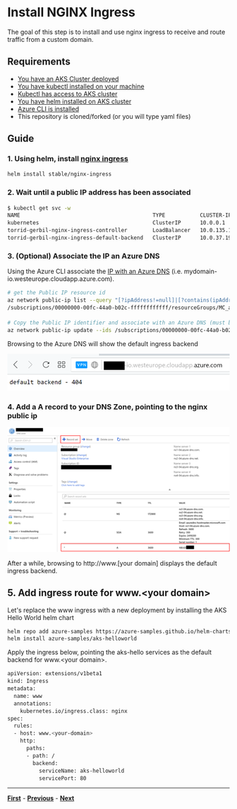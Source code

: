 # Install NGINX Ingress

The goal of this step is to install and use nginx ingress to receive and route traffic from a custom domain.

## Requirements

- [You have an AKS Cluster deployed](./create-aks-cluster.md)
- [You have kubectl installed on your machine](https://kubernetes.io/docs/tasks/tools/install-kubectl/)
- [Kubectl has access to AKS cluster](https://docs.microsoft.com/en-us/azure/aks/kubernetes-walkthrough#connect-to-the-cluster)
- [You have helm installed on AKS cluster](https://docs.microsoft.com/en-us/azure/aks/kubernetes-helm)
- [Azure CLI is installed](https://docs.microsoft.com/en-us/cli/azure/install-azure-cli?view=azure-cli-latest)
- This repository is cloned/forked (or you will type yaml files)

## Guide

### 1. Using helm, install [nginx ingress](https://github.com/helm/charts/tree/master/stable/nginx-ingress)

```bash
helm install stable/nginx-ingress
```  

### 2. Wait until a public IP address has been associated

```bash
$ kubectl get svc -w
NAME                                          TYPE           CLUSTER-IP     EXTERNAL-IP    PORT(S)                      AGE
kubernetes                                    ClusterIP      10.0.0.1       <none>         443/TCP                      6d
torrid-gerbil-nginx-ingress-controller        LoadBalancer   10.0.135.104   168.63.26.34   80:32101/TCP,443:30399/TCP   3m
torrid-gerbil-nginx-ingress-default-backend   ClusterIP      10.0.37.193    <none>         80/TCP                       3m
```

### 3. **(Optional)** Associate the IP an Azure DNS

Using the Azure CLI associate the [IP with an Azure DNS](https://docs.microsoft.com/en-us/azure/virtual-network/virtual-network-public-ip-address#create-a-public-ip-address) (i.e. mydomain-io.westeurope.cloudapp.azure.com).

```bash
# get the Public IP resource id
az network public-ip list --query "[?ipAddress!=null]|[?contains(ipAddress, '<YOUR-IP-ADDRESS>')].[id]" --output tsv
/subscriptions/00000000-00fc-44a0-b02c-ffffffffffff/resourceGroups/MC_aks-xxxxx/providers/Microsoft.Network/publicIPAddresses/kubernetes-a26a4e576b74411e88fecd2264a455a7

# Copy the Public IP identifier and associate with an Azure DNS (must be unique)
az network public-ip update --ids /subscriptions/00000000-00fc-44a0-b02c-ffffffffffff/resourceGroups/MC_aks-xxxxx/providers/Microsoft.Network/publicIPAddresses/kubernetes-a26a4e576b74411e88fecd2264a455a7 --dns-name mydomain-io
```

Browsing to the Azure DNS will show the default ingress backend

![Azure DNS browsing](media/azure-dns-browsing.png)

### 4. Add a A record to your DNS Zone, pointing to the nginx public ip

![Add A record](media/azure-dns-add-a-record.png)

After a while, browsing to http://www.[your domain] displays the default ingress backend.

## 5. Add ingress route for www.&lt;your domain>

Let's replace the www ingress with a new deployment by installing the AKS Hello World helm chart

```bash
helm repo add azure-samples https://azure-samples.github.io/helm-charts/
helm install azure-samples/aks-helloworld
```

Apply the ingress below, pointing the aks-hello services as the default backend for www.&lt;your domain>.

```bash
apiVersion: extensions/v1beta1
kind: Ingress
metadata:
  name: www
  annotations:
    kubernetes.io/ingress.class: nginx
spec:
  rules:
  - host: www.<your-domain>
    http:
      paths:
      - path: /
        backend:
          serviceName: aks-helloworld
          servicePort: 80
```

***
[**First**](./readme.md) - [**Previous**](./create-aks-cluster.md) - [**Next**](./install-certificate-manager.md)